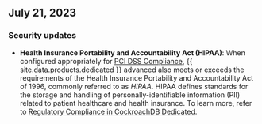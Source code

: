 ## July 21, 2023

<h3> Security updates </h3>

- **Health Insurance Portability and Accountability Act (HIPAA)**: When configured appropriately for [PCI DSS Compliance](/docs/cockroachcloud/pci-dss.html), {{ site.data.products.dedicated }} advanced also meets or exceeds the requirements of the Health Insurance Portability and Accountability Act of 1996, commonly referred to as _HIPAA_. HIPAA defines standards for the storage and handling of personally-identifiable information (PII) related to patient healthcare and health insurance. To learn more, refer to [Regulatory Compliance in CockroachDB Dedicated](/docs/cockroachcloud/compliance.html).
